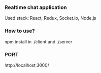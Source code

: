 ### Realtime chat application

Used stack: React, Redux, Socket.io, Node.js

### How to use?
npm install in ./client and ./server
### PORT
http://localhost:3000/
